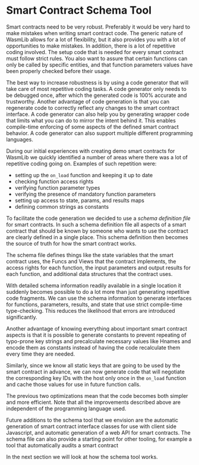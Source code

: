 # Smart Contract Schema Tool

Smart contracts need to be very robust. Preferably it would be very hard to make mistakes
when writing smart contract code. The generic nature of WasmLib allows for a lot of
flexibility, but it also provides you with a lot of opportunities to make mistakes. In
addition, there is a lot of repetitive coding involved. The setup code that is needed for
every smart contract must follow strict rules. You also want to assure that certain
functions can only be called by specific entities, and that function parameters values
have been properly checked before their usage.

The best way to increase robustness is by using a code generator that will take care of
most repetitive coding tasks. A code generator only needs to be debugged once, after which
the generated code is 100% accurate and trustworthy. Another advantage of code generation
is that you can regenerate code to correctly reflect any changes to the smart contract
interface. A code generator can also help you by generating wrapper code that limits what
you can do to mirror the intent behind it. This enables compile-time enforcing of some
aspects of the defined smart contract behavior. A code generator can also support multiple
different programming languages.

During our initial experiences with creating demo smart contracts for WasmLib we quickly
identified a number of areas where there was a lot of repetitive coding going on. Examples
of such repetition were:

* setting up the `on_load` function and keeping it up to date
* checking function access rights
* verifying function parameter types
* verifying the presence of mandatory function parameters
* setting up access to state, params, and results maps
* defining common strings as constants

To facilitate the code generation we decided to use a _schema definition file_ for smart
contracts. In such a schema definition file all aspects of a smart contract that should be
known by someone who wants to use the contract are clearly defined in a single place. This
schema definition then becomes the source of truth for how the smart contract works.

The schema file defines things like the state variables that the smart contract uses, the
Funcs and Views that the contract implements, the access rights for each function, the
input parameters and output results for each function, and additional data structures that
the contract uses.

With detailed schema information readily available in a single location it suddenly
becomes possible to do a lot more than just generating repetitive code fragments. We can
use the schema information to generate interfaces for functions, parameters, results, and
state that use strict compile-time type-checking. This reduces the likelihood that errors
are introduced significantly.

Another advantage of knowing everything about important smart contract aspects is that it
is possible to generate constants to prevent repeating of typo-prone key strings and
precalculate necessary values like Hnames and encode them as constants instead of having
the code recalculate them every time they are needed.

Similarly, since we know all static keys that are going to be used by the smart contract
in advance, we can now generate code that will negotiate the corresponding key IDs with
the host only once in the `on_load` function and cache those values for use in future
function calls.

The previous two optimizations mean that the code becomes both simpler and more 
efficient. Note
that all the improvements described above are independent of the programming language 
used.

Future additions to the schema tool that we envision are the automatic generation of smart
contract interface classes for use with client side Javascript, and automatic generation
of a web API for smart contracts. The schema file can also provide a starting point for
other tooling, for example a tool that automatically audits a smart contract

In the next section we will look at how the schema tool works.
